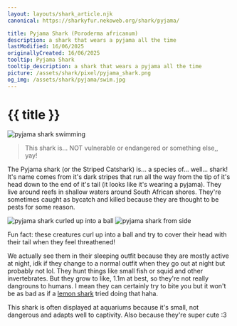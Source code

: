 ```yaml
---
layout: layouts/shark_article.njk
canonical: https://sharkyfur.nekoweb.org/shark/pyjama/

title: Pyjama Shark (Poroderma africanum)
description: a shark that wears a pyjama all the time
lastModified: 16/06/2025
originallyCreated: 16/06/2025
tooltip: Pyjama Shark
tooltip_description: a shark that wears a pyjama all the time
picture: /assets/shark/pixel/pyjama_shark.png
og_img: /assets/shark/pyjama/swim.jpg
---
```


# {{ title }}

<img src="/assets/shark/pyjama/swim.jpg" alt="pyjama shark swimming">

<blockquote class="bq-info">
    This shark is... NOT vulnerable or endangered or something else,, yay!
</blockquote>

The Pyjama shark (or the Striped Catshark) is... a species of... well... shark! It's name comes from it's dark stripes that run all the way from the tip of it's head down to the end of it's tail (it looks like it's wearing a pyjama). They live around reefs in shallow waters around South African shores. They're sometimes caught as bycatch and killed because they are thought to be pests for some reason.

<div class="images-section">
    <img src="/assets/shark/pyjama/curled.jpg" alt="pyjama shark curled up into a ball" loading=lazy>
    <img src="/assets/shark/pyjama/pyjama.jpg" alt="pyjama shark from side" loading=lazy>
</div>

Fun fact: these creatures curl up into a ball and try to cover their head with their tail when they feel threathened!

We actually see them in their sleeping outfit because they are mostly active at night, idk if they change to a normal outfit when they go out at night but probably not lol. They hunt things like small fish or squid and other invertebrates. But they grow to like, 1.1m at best, so they're not really dangrouns to humans. I mean they can certainly try to bite you but it won't be as bad as if a [lemon shark](/shark/lemon/) tried doing that haha.

This shark is often displayed at aquariums because it's small, not dangerous and adapts well to captivity. Also because they're super cute :3
